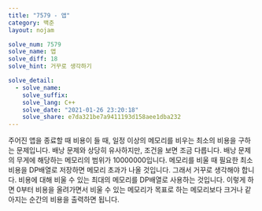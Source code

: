 ```yaml
---
title: "7579 - 앱"
category: 백준
layout: nojam

solve_num: 7579
solve_name: 앱
solve_diff: 18
solve_hint: 거꾸로 생각하기

solve_detail:
  - solve_name:
    solve_suffix:
    solve_lang: C++
    solve_date: "2021-01-26 23:20:18"
    solve_share: e7da321be7a9411193d158aee1dba232
---
```


주어진 앱을 종료할 때 비용이 들 때, 일정 이상의 메모리를 비우는 최소의 비용을 구하는 문제입니다. 배낭 문제와 상당히 유사하지만, 조건을 보면 조금 다릅니다. 배낭 문제의 무게에 해당하는 메모리의 범위가 10000000입니다. 메모리를 비울 때 필요한 최소 비용을 DP배열로 저장하면 메모리 초과가 나올 것입니다. 그래서 거꾸로 생각해야 합니다. 비용에 대해 비울 수 있는 최대의 메모리를 DP배열로 사용하는 것입니다. 이렇게 하면 0부터 비용을 올려가면서 비울 수 있는 메모리가 목표로 하는 메모리보다 크거나 같아지는 순간의 비용을 출력하면 됩니다.

